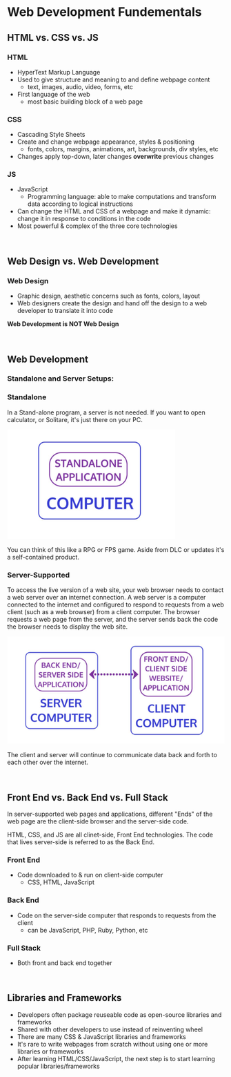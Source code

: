 # Web Development Fundementals
## HTML vs. CSS vs. JS
### HTML
- HyperText Markup Language
- Used to give structure and meaning to and define webpage content 
    - text, images, audio, video, forms, etc
- First language of the web 
    - most basic building block of a web page

### CSS
- Cascading Style Sheets
- Create and change webpage appearance, styles & positioning 
    - fonts, colors, margins, animations, art, backgrounds, div styles, etc
- Changes apply top-down, later changes **overwrite** previous changes

### JS
- JavaScript
    - Programming language: able to make computations and transform data according to logical instructions
- Can change the HTML and CSS of a webpage and make it dynamic: change it in response to conditions in the code
- Most powerful & complex of the three core technologies

<br>

## Web Design vs. Web Development
### Web Design
- Graphic design, aesthetic concerns such as fonts, colors, layout
- Web designers create the design and hand off the design to a web developer to translate it into code

**Web Development is NOT Web Design**

<br>

## Web Development
### Standalone and Server Setups:
### Standalone 
In a Stand-alone program, a server is not needed. If you want to open calculator, or Solitare, it's just there on your PC. 

<img src="../images/standalone_PC.png">

You can think of this like a RPG or FPS game. Aside from DLC or updates it's a self-contained product.

### Server-Supported
To access the live version of a web site, your web browser needs to contact a web server over an internet connection. 
A web server is a computer connected to the internet and configured to respond to requests from a web client (such as a web browser) from a client computer.
The browser requests a web page from the server, and the server sends back the code the browser needs to display the web site.
    
<img src="../images/server-client.png">

The client and server will continue to communicate data back and forth to each other over the internet. 

<br>

## Front End vs. Back End vs. Full Stack
In server-supported web pages and applications, different "Ends" of the web page are the client-side browser and the server-side code. 

HTML, CSS, and JS are all clinet-side, Front End technologies. 
The code that lives server-side is referred to as the Back End. 



### Front End
- Code downloaded to & run on client-side computer 
    - CSS, HTML, JavaScript

### Back End
- Code on the server-side computer that responds to requests from the client 
    - can be JavaScript, PHP, Ruby, Python, etc

### Full Stack 
 - Both front and back end together


<br>

## Libraries and Frameworks
- Developers often package reuseable code as open-source libraries and frameworks
- Shared with other developers to use instead of reinventing wheel 
- There are many CSS & JavaScript libraries and frameworks
- It's rare to write webpages from scratch without using one or more libraries or frameworks
- After learning HTML/CSS/JavaScript, the next step is to start learning popular libraries/frameworks